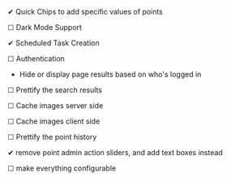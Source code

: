  ✔ Quick Chips to add specific values of points

 ☐ Dark Mode Support

 ✔ Scheduled Task Creation

 ☐ Authentication
  * Hide or display page results based on who's logged in

 ☐ Prettify the search results

 ☐ Cache images server side

 ☐ Cache images client side

 ☐ Prettify the point history

 ✔ remove point admin action sliders, and add text boxes instead

 ☐ make everything configurable
